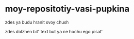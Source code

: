# moy-repositotiy-vasi-pupkina
zdes ya budu hranit svoy chush

zdes dolzhen bit' text but ya ne hochu ego pisat'

